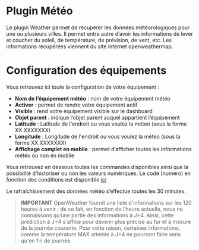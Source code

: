 # Plugin Météo

Le plugin Weather permet de récupérer les données météorologiques pour une ou plusieurs villes. Il permet entre autre d’avoir les informations de lever et coucher du soleil, de température, de prévision, de vent, etc. Les informations récupérées viennent du site internet openweathermap.

# Configuration des équipements

Vous retrouvez ici toute la configuration de votre équipement :

-   **Nom de l’équipement météo** : nom de votre équipement météo
-   **Activer** : permet de rendre votre équipement actif
-   **Visible** : rend votre équipement visible sur le dashboard
-   **Objet parent** : indique l’objet parent auquel appartient l’équipement
-   **Latitude** : Latitude de l'endroit ou vous voulez la méteo (sous la forme XX.XXXXXXX)
-   **Longitude** : Longitude de l'endroit ou vous voulez la méteo (sous la forme XX.XXXXXXX)
-   **Affichage complet en mobile** : permet d’afficher toutes les informations météo ou non en mobile

Vous retrouvez en dessous toutes les commandes disponibles ainsi que la possibilité d’historiser ou non les valeurs numériques. Le code (numéro) en fonction des conditions est disponible [ici](https://openweathermap.org/weather-conditions)

Le rafraîchissement des données météo s’effectue toutes les 30 minutes.

>**IMPORTANT**
>OpenWeather fournit une liste d'informations sur les 120 heures à venir ; de ce fait, en fonction de l’heure actuelle, nous ne connaissons qu’une partie des informations à J+4. Ainsi, cette prédiction à J+4 s'affine pour devenir plus précise au fur et à mesure de la journée courante. Pour cette raison, certaines informations, comme la température MAX atteinte à J+4 ne pourront faire sens qu'en fin de journée.
